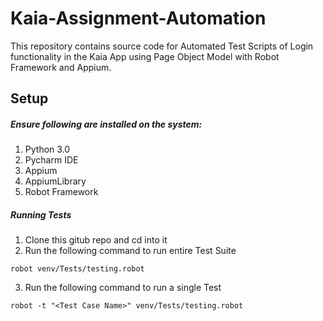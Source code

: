 # Kaia-Assignment-Automation
This repository contains source code for Automated Test Scripts of Login functionality in the Kaia App using Page Object Model with Robot Framework and Appium.

## Setup

##### Ensure following are installed on the system:
  1. Python 3.0
  2. Pycharm IDE
  3. Appium
  4. AppiumLibrary
  5. Robot Framework

##### Running Tests
  1. Clone this gitub repo and cd into it
  2. Run the following command to run entire Test Suite
```
robot venv/Tests/testing.robot
```
  3. Run the following command to run a single Test 
```
robot -t "<Test Case Name>" venv/Tests/testing.robot
```

